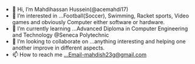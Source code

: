 - 👋 Hi, I’m Mahdihassan Hussein(@acemahdi17)
- 👀 I’m interested in ...Football(Soccer), Swimming, Racket sports, Video games and obviously Computer either software or hardware.
- 🌱 I’m currently learning ...Advanced Diploma in Computer Engineering and Technology @Seneca Polytechnic
- 💞️ I’m looking to collaborate on ...anything interesting and helping one another improve in different aspects.
- 📫 How to reach me ...Email-mahdish23g@gmail.com


<!---
acemahdi17/acemahdi17 is a ✨ special ✨ repository because its `README.md` (this file) appears on your GitHub profile.
You can click the Preview link to take a look at your changes.
--->

